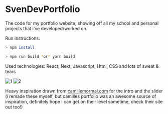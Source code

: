 # SvenDevPortfolio
The code for my portfolio website, showing off all my school and personal projects that i've developed/worked on.

Run instructions:

```bash
> npm install
```

```bash
> npm run build *or* yarn build
```

Used technologies:
React, Next, Javascript, Html, CSS and lots of sweat & tears

![1](https://github.com/user-attachments/assets/569b031c-6c05-4c63-afc9-1171118061df)
![2](https://github.com/user-attachments/assets/6732d8ca-300c-44e3-87c0-84611dc172ef)

Heavy inspiration drawn from [camillemormal.com](https://camillemormal.com) for the intro and the slider (i remade these myself, but camilles portfolio was an awesome source of inspiration, definitely hope i can get on their level sometime, check their site out too!)
